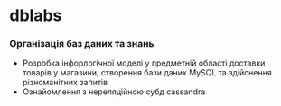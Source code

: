 # dblabs
### Організація баз даних та знань
* Розробка інфорлогічної моделі у предметній області доставки товарів у магазини, створення бази даних MySQL та здійснення різноманітних запитів  
* Ознайомлення з нереляційною субд cassandra
